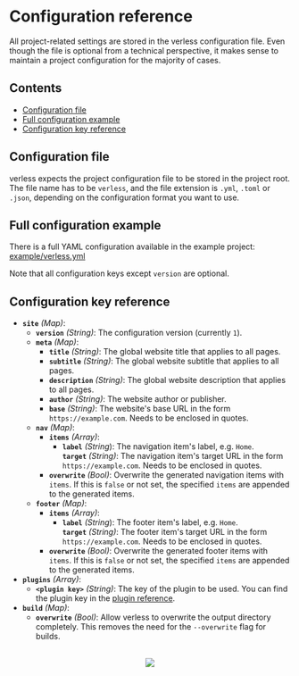 # Configuration reference

All project-related settings are stored in the verless configuration file. Even though the file is optional from a
technical perspective, it makes sense to maintain a project configuration for the majority of cases.

## Contents

* [Configuration file](#configuration-file)
* [Full configuration example](#full-configuration-example)
* [Configuration key reference](#configuration-key-reference)

## Configuration file

verless expects the project configuration file to be stored in the project root. The file name has to be `verless`, and
the file extension is `.yml`, `.toml` or `.json`, depending on the configuration format you want to use.

## Full configuration example

There is a full YAML configuration available in the example project:
[example/verless.yml](https://github.com/verless/verless/blob/master/example/verless.yml)

Note that all configuration keys except `version` are optional.

## Configuration key reference

* **`site`** _(Map)_:
    * **`version`** _(String)_: The configuration version (currently `1`).
    * **`meta`** _(Map)_:
        * **`title`** _(String)_: The global website title that applies to all pages.
        * **`subtitle`** _(String)_: The global website subtitle that applies to all pages.
        * **`description`** _(String)_: The global website description that applies to all pages.
        * **`author`** _(String)_: The website author or publisher.
        * **`base`** _(String)_: The website's base URL in the form `https://example.com`. Needs to be enclosed in quotes.
    * **`nav`** _(Map)_:
        * **`items`** _(Array)_:
            * **`label`** _(String_): The navigation item's label, e.g. `Home`.  
              **`target`** _(String)_: The navigation item's target URL in the form `https://example.com`. Needs to be enclosed in quotes.
        * **`overwrite`** _(Bool)_: Overwrite the generated navigation items with `items`. If this is `false` or not set, the specified `items` are appended to the generated items.
    * **`footer`** _(Map)_:
        * **`items`** _(Array)_:
            * **`label`** _(String_): The footer item's label, e.g. `Home`.   
              **`target`** _(String)_: The footer item's target URL in the form `https://example.com`. Needs to be enclosed in quotes.
        * **`overwrite`** _(Bool)_: Overwrite the generated footer items with `items`. If this is `false` or not set, the specified `items` are appended to the generated items.
* **`plugins`** _(Array)_:
    - **`<plugin key>`** _(String)_: The key of the plugin to be used. You can find the plugin key in the [plugin reference](#plugin-reference).
* **`build`** _(Map)_:
    * **`overwrite`** _(Bool)_: Allow verless to overwrite the output directory completely. This removes the need for the `--overwrite` flag for builds.
    
<p align="center">
<br>
<a href="https://github.com/verless/verless"><img src="https://verless.dominikbraun.io/assets/img/icon-light.png"></a>
</p>